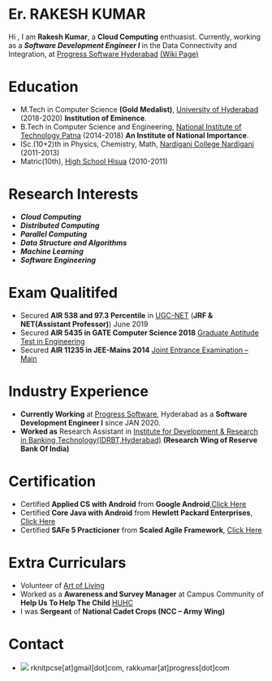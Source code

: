 # Er. RAKESH KUMAR
Hi , I am **Rakesh Kumar**, a **Cloud Computing** enthuasist. Currently, working as a  _**Software Development Engineer I**_ in the Data Connectivity and Integration, at [Progress Software Hyderabad](https://www.progress.com/) [(Wiki Page)](https://en.wikipedia.org/wiki/Progress_Software)

# Education
* M.Tech in Computer Science **(Gold Medalist)**, [University of Hyderabad](https://uohyd.ac.in) (2018-2020) **Institution of Eminence**.
* B.Tech in Computer Science and Engineering, [National Institute of Technology Patna](http://www.nitp.ac.in/php/home.php) (2014-2018) **An Institute of National Importance**.
* ISc.(10+2)th in Physics, Chemistry, Math, [Nardiganj College Nardiganj](http://www.nardiganjcollege.com/) (2011-2013)
* Matric(10th), [High School Hisua]() (2010-2011)  

# Research Interests
* _**Cloud Computing**_
* _**Distributed Computing**_
* _**Parallel Computing**_
* _**Data Structure and Algorithms**_
* _**Machine Learning**_
* _**Software Engineering**_

# Exam Qualitifed
* Secured **AIR 538 and 97.3 Percentile** in [UGC-NET](https://ugcnet.nta.nic.in/) (**JRF & NET(Assistant Professor)**) June 2019  
* Secured **AIR 5435 in GATE Computer Science 2018** [Graduate Aptitude Test in Engineering](http://www.gate.iitm.ac.in/)
* Secured **AIR 11235 in JEE-Mains 2014** [Joint Entrance Examination – Main](https://jeemain.nta.nic.in/)

# Industry Experience
* **Currently Working** at [Progress Software](https://www.progress.com/), Hyderabad as a **Software Development Engineer I** since JAN 2020.
* **Worked as** Research Assistant in [Institute for Development & Research in Banking Technology(IDRBT,Hyderabad)](http://www.idrbt.ac.in) **(Research Wing of Reserve Bank Of India)**

# Certification
* Certified **Applied CS with Android** from **Google Android**,[Click Here](https://drive.google.com/open?id=0B7XXZv3OfgOyYzJhdy1VZnFIMnc)
* Certified **Core Java with Android** from **Hewlett Packard Enterprises**, [Click Here](https://drive.google.com/open?id=1Voe04ipSCLJZaiCAIif6tbQP1PuiK6Sv)
* Certified **SAFe 5 Practicioner** from **Scaled Agile Framework**, [Click Here](https://www.scaledagileframework.com/)

# Extra Curriculars
* Volunteer of [Art of Living](https://www.artofliving.org/in-en)
* Worked as a **Awareness and Survey Manager** at Campus Community of **Help Us To Help The Child** [HUHC](http://huhcindia.org/)
* I was **Sergeant** of **National Cadet Crops (NCC – Army Wing)**

# Contact
* ![](https://img.icons8.com/clouds/1x/email.png) rknitpcse[at]gmail[dot]com, rakkumar[at]progress[dot]com
